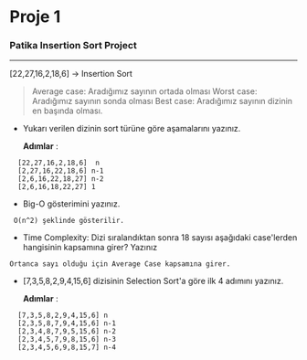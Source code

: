 
  #  **Proje 1** 
  ### Patika Insertion Sort Project
  ---
[22,27,16,2,18,6] -> Insertion Sort
> Average case: Aradığımız sayının ortada olması
Worst case: Aradığımız sayının sonda olması
Best case: Aradığımız sayının dizinin en başında olması.

* Yukarı verilen dizinin sort türüne göre aşamalarını yazınız.

  
  **Adımlar** :
```
  [22,27,16,2,18,6]  n
  [2,27,16,22,18,6] n-1
  [2,6,16,22,18,27] n-2
  [2,6,16,18,22,27] 1
```
* Big-O gösterimini yazınız.
```  
 O(n^2) şeklinde gösterilir.
```

* Time Complexity: Dizi sıralandıktan sonra 18 sayısı aşağıdaki case'lerden hangisinin kapsamına girer? Yazınız
```
Ortanca sayı olduğu için Average Case kapsamına girer.
```

* [7,3,5,8,2,9,4,15,6] dizisinin Selection Sort'a göre ilk 4 adımını yazınız.

  **Adımlar** :
```
  [7,3,5,8,2,9,4,15,6] n
  [2,3,5,8,7,9,4,15,6] n-1
  [2,3,4,8,7,9,5,15,6] n-2
  [2,3,4,5,7,9,8,15,6] n-3
  [2,3,4,5,6,9,8,15,7] n-4 

```
  


  






 
  


  






